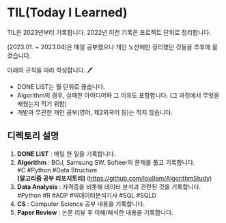 # TIL(Today I Learned)

TIL은 2023년부터 기록합니다. 2022년 이전 기록은 프로젝트 단위로 정리합니다.

(2023.01. ~ 2023.04)은 매일 공부했으나 개인 노션에만 정리했던 것들을 추후에 옮겼습니다.

아래의 규칙을 따라 작성합니다. :pen:
- DONE LIST는 월 단위로 끊습니다.
- Algorithm의 경우, 실패한 아이디어와 그 이유도 포함합니다. (그 과정에서 무엇을 배웠는지 적기 위함)
- 개발과 무관한 개인 공부(영어, 제2외국어 등)는 적지 않습니다.

## 디렉토리 설명
1. __DONE LIST__ : 매일 한 일을 기록합니다.<br>
2. __Algorithm__ : BOJ, Samsung SW, Softeer의 문제를 풀고 기록합니다.<br>
  #C #Python #Data Structure<br>
  __[알고리즘 공부 리포지토리]__ (https://github.com/lou9am/AlgorithmStudy)
3. __Data Analysis__ : 자격증을 비롯해 데이터 분석과 관련된 것을 기록합니다.<br>
  #Python #R #ADP #빅데이터분석기사 #SQL #SQLD<br>
4. __CS__ : Computer Science 공부 내용을 기록합니다.<br>
5. __Paper Review__ : 논문 리뷰 후 이해/해석한 내용을 기록합니다.<br>
